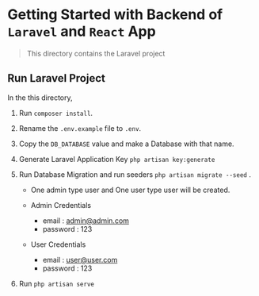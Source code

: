 # Getting Started with Backend of `Laravel` and `React` App


> This  directory contains the Laravel project


## Run Laravel Project

In the this directory, 

1. Run `composer install`.

2. Rename the `.env.example` file to `.env`.

3. Copy the `DB_DATABASE` value and make a Database with that name.

4. Generate Laravel Application Key `php artisan key:generate`

5. Run Database Migration and run seeders `php artisan migrate --seed` . 
    
    * One admin type user and One user type user will be created.

    * Admin Credentials

        * email : admin@admin.com
        * password : 123

    * User Credentials
    
        * email : user@user.com
        * password : 123

6. Run `php artisan serve`
